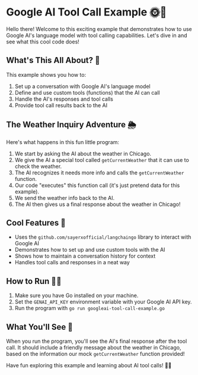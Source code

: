 # Google AI Tool Call Example 🌞🔧

Hello there! Welcome to this exciting example that demonstrates how to use Google AI's language model with tool calling capabilities. Let's dive in and see what this cool code does!

## What's This All About? 🤔

This example shows you how to:

1. Set up a conversation with Google AI's language model
2. Define and use custom tools (functions) that the AI can call
3. Handle the AI's responses and tool calls
4. Provide tool call results back to the AI

## The Weather Inquiry Adventure 🌦️

Here's what happens in this fun little program:

1. We start by asking the AI about the weather in Chicago.
2. We give the AI a special tool called `getCurrentWeather` that it can use to check the weather.
3. The AI recognizes it needs more info and calls the `getCurrentWeather` function.
4. Our code "executes" this function call (it's just pretend data for this example).
5. We send the weather info back to the AI.
6. The AI then gives us a final response about the weather in Chicago!

## Cool Features 🌟

- Uses the `github.com/sayerxofficial/langchaingo` library to interact with Google AI
- Demonstrates how to set up and use custom tools with the AI
- Shows how to maintain a conversation history for context
- Handles tool calls and responses in a neat way

## How to Run 🏃‍♂️

1. Make sure you have Go installed on your machine.
2. Set the `GENAI_API_KEY` environment variable with your Google AI API key.
3. Run the program with `go run googleai-tool-call-example.go`

## What You'll See 👀

When you run the program, you'll see the AI's final response after the tool call. It should include a friendly message about the weather in Chicago, based on the information our mock `getCurrentWeather` function provided!

Have fun exploring this example and learning about AI tool calls! 🎉🤖
